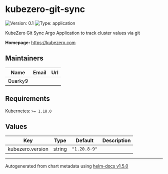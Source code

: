 # kubezero-git-sync

![Version: 0.1](https://img.shields.io/badge/Version-0.1-informational?style=flat-square) ![Type: application](https://img.shields.io/badge/Type-application-informational?style=flat-square)

KubeZero Git Sync Argo Application to track cluster values via git

**Homepage:** <https://kubezero.com>

## Maintainers

| Name | Email | Url |
| ---- | ------ | --- |
| Quarky9 |  |  |

## Requirements

Kubernetes: `>= 1.18.0`

## Values

| Key | Type | Default | Description |
|-----|------|---------|-------------|
| kubezero.version | string | `"1.20.8-9"` |  |

----------------------------------------------
Autogenerated from chart metadata using [helm-docs v1.5.0](https://github.com/norwoodj/helm-docs/releases/v1.5.0)
